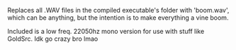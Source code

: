 Replaces all .WAV files in the compiled executable's folder with 'boom.wav', which can be anything, but the intention is to make everything a vine boom.

Included is a low freq. 22050hz mono version for use with stuff like GoldSrc. Idk go crazy bro lmao

